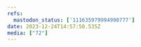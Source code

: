 ```yaml
---
refs:
  mastodon_status: ['111635979994990777']
date: 2023-12-24T14:57:50.535Z
media: ["72"]
---
```




